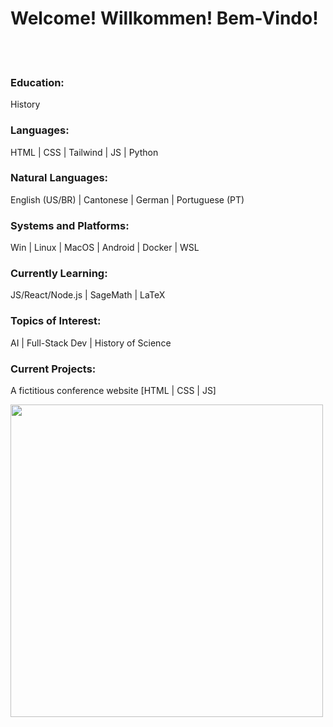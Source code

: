 <h1>Welcome! Willkommen! Bem-Vindo!</h1>

<br><br>
<h3>Education:</h3>
<p>History</p>

<h3>Languages:</h3>
<p>HTML | CSS | Tailwind | JS | Python</p>

<h3>Natural Languages:</h3>
<p>English (US/BR) | Cantonese | German | Portuguese (PT)</p>

<h3>Systems and Platforms:</h3>
<p>Win | Linux | MacOS | Android | Docker | WSL</p>

<h3>Currently Learning:</h3>
<p>JS/React/Node.js | SageMath | LaTeX</p>

<h3>Topics of Interest:</h3>
<p>AI | Full-Stack Dev | History of Science</p>

<h3>Current Projects:</h3>
<p>A fictitious conference website [HTML | CSS | JS]</p>
<img src="https://fraubentz.github.io/SCM.jpg" width="500" height="auto">




